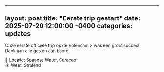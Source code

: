 
---
layout: post
title: "Eerste trip gestart"
date: 2025-07-20 12:00:00 -0400
categories: updates
---

Onze eerste officiële trip op de Volendam 2 was een groot succes!  
Dank aan alle gasten aan boord.

📍 Locatie: Spaanse Water, Curaçao  
☀️ Weer: Stralend
